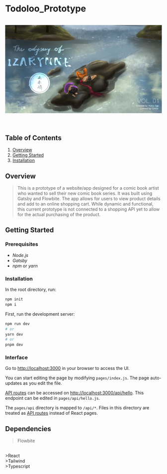 # Todoloo_Prototype
<br/>
<img src="./src/images/preview.png" width="800">
<br/>
<br/>
<br/>

## Table of Contents
1. [Overview](#overview)
2. [Getting Started](#getting-started)
3. [Installation](#installation)

## Overview <a name="overview"></a>
>This is a prototype of a website/app designed for a comic book artist who wanted to sell their new comic book series. It was built using Gatsby and Flowbite. The app allows for users to view product details and add to an online shopping cart. While dynamic and functional, this current prototype is not connected to a shopping API yet to allow for the actual purchasing of the product.

## Getting Started <a name="getting-started"></a>

### Prerequisites
- *Node.js*
- *Gatsby*
- *npm* or *yarn*

### Installation
In the root directory, run:
```bash
npm init
npm i
```

First, run the development server:

```bash
npm run dev
# or
yarn dev
# or
pnpm dev
```

### Interface
Go to [http://localhost:3000](http://localhost:8000) in your browser to access the UI.

You can start editing the page by modifying `pages/index.js`. The page auto-updates as you edit the file.

[API routes](https://nextjs.org/docs/api-routes/introduction) can be accessed on [http://localhost:3000/api/hello](http://localhost:3000/api/hello). This endpoint can be edited in `pages/api/hello.js`.

The `pages/api` directory is mapped to `/api/*`. Files in this directory are treated as [API routes](https://nextjs.org/docs/api-routes/introduction) instead of React pages.



## Dependencies

>Flowbite
<br/>
>React
<br/>
>Tailwind
<br/>
>Typescript